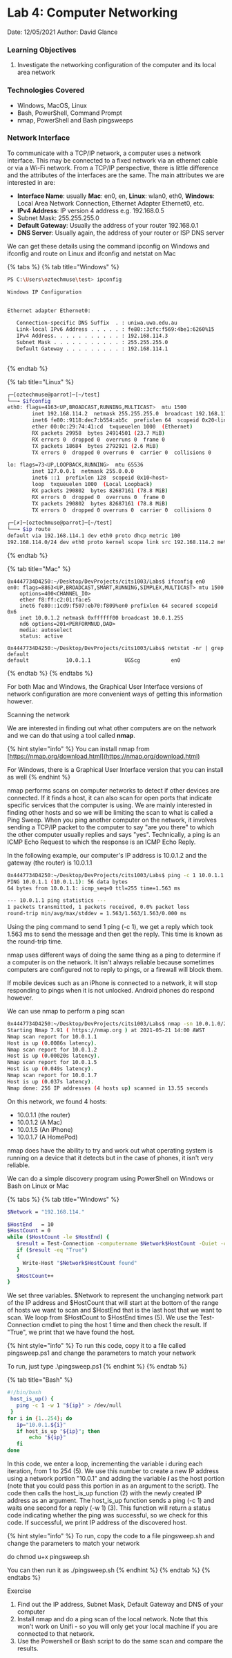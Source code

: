 # Lab 4: Computer Networking

Date: 12/05/2021 Author: David Glance

### Learning Objectives

1. Investigate the networking configuration of the computer and its local area network

### Technologies Covered

* Windows, MacOS, Linux
* Bash, PowerShell, Command Prompt
* nmap, PowerShell and Bash pingsweeps

### Network Interface

To communicate with a TCP/IP network, a computer uses a network interface. This may be connected to a fixed network via an ethernet cable or via a Wi-Fi network. From a TCP/IP perspective, there is little difference and the attributes of the interfaces are the same. The main attributes we are interested in are:

* **Interface Name**: usually **Mac**: en0, en, **Linux**: wlan0, eth0, **Windows**: Local Area Network Connection, Ethernet Adapter Ethernet0, etc.
* **IPv4 Address**: IP version 4 address e.g. 192.168.0.5
* Subnet Mask: 255.255.255.0
* **Default Gateway**: Usually the address of your router 192.168.0.1 
* **DNS Server**: Usually again, the address of your router or ISP DNS server

We can get these details using the command ipconfig on Windows and ifconfig and route on Linux and ifconfig and netstat on Mac

{% tabs %}
{% tab title="Windows" %}
```bash
PS C:\Users\oztechmuse\test> ipconfig

Windows IP Configuration


Ethernet adapter Ethernet0:

   Connection-specific DNS Suffix  . : uniwa.uwa.edu.au
   Link-local IPv6 Address . . . . . : fe80::3cfc:f569:4be1:6260%15
   IPv4 Address. . . . . . . . . . . : 192.168.114.3
   Subnet Mask . . . . . . . . . . . : 255.255.255.0
   Default Gateway . . . . . . . . . : 192.168.114.1
   
```
{% endtab %}

{% tab title="Linux" %}
```bash
┌─[oztechmuse@parrot]─[~/test]
└──╼ $ifconfig 
eth0: flags=4163<UP,BROADCAST,RUNNING,MULTICAST>  mtu 1500
        inet 192.168.114.2  netmask 255.255.255.0  broadcast 192.168.114.255
        inet6 fe80::9118:dec7:b554:ab5c  prefixlen 64  scopeid 0x20<link>
        ether 00:0c:29:74:41:cd  txqueuelen 1000  (Ethernet)
        RX packets 29958  bytes 24914501 (23.7 MiB)
        RX errors 0  dropped 0  overruns 0  frame 0
        TX packets 18684  bytes 2792921 (2.6 MiB)
        TX errors 0  dropped 0 overruns 0  carrier 0  collisions 0

lo: flags=73<UP,LOOPBACK,RUNNING>  mtu 65536
        inet 127.0.0.1  netmask 255.0.0.0
        inet6 ::1  prefixlen 128  scopeid 0x10<host>
        loop  txqueuelen 1000  (Local Loopback)
        RX packets 290802  bytes 82687161 (78.8 MiB)
        RX errors 0  dropped 0  overruns 0  frame 0
        TX packets 290802  bytes 82687161 (78.8 MiB)
        TX errors 0  dropped 0 overruns 0  carrier 0  collisions 0
        
┌─[✗]─[oztechmuse@parrot]─[~/test]
└──╼ $ip route
default via 192.168.114.1 dev eth0 proto dhcp metric 100 
192.168.114.0/24 dev eth0 proto kernel scope link src 192.168.114.2 metric 100 

```
{% endtab %}

{% tab title="Mac" %}
```
0x4447734D4250:~/Desktop/DevProjects/cits1003/Labs$ ifconfig en0
en0: flags=8863<UP,BROADCAST,SMART,RUNNING,SIMPLEX,MULTICAST> mtu 1500
	options=400<CHANNEL_IO>
	ether f8:ff:c2:01:fa:e5 
	inet6 fe80::1cd9:f507:eb70:f809%en0 prefixlen 64 secured scopeid 0x6 
	inet 10.0.1.2 netmask 0xffffff00 broadcast 10.0.1.255
	nd6 options=201<PERFORMNUD,DAD>
	media: autoselect
	status: active
	
0x4447734D4250:~/Desktop/DevProjects/cits1003/Labs$ netstat -nr | grep default
default            10.0.1.1           UGScg          en0       
```
{% endtab %}
{% endtabs %}

For both Mac and Windows, the Graphical User Interface versions of network configuration are more convenient ways of getting this information however. 

Scanning the network

We are interested in finding out what other computers are on the network and we can do that using a tool called **nmap**.

{% hint style="info" %}
You can install nmap from [https://nmap.org/download.html](https://nmap.org/download.html)

For Windows, there is a Graphical User Interface version that you can install as well
{% endhint %}

nmap performs scans on computer networks to detect if other devices are connected. If it finds a host, it can also scan for open ports that indicate specific services that the computer is using. We are mainly interested in finding other hosts and so we will be limiting the scan to what is called a Ping Sweep. When you ping another computer on the network, it involves sending a TCP/IP packet to the computer to say "are you there" to which the other computer usually replies and says "yes".  Technically, a ping is an ICMP Echo Request to which the response is an ICMP Echo Reply. 

In the following example, our computer's IP address is 10.0.1.2 and the gateway \(the router\) is 10.0.1.1

```bash
0x4447734D4250:~/Desktop/DevProjects/cits1003/Labs$ ping -c 1 10.0.1.1
PING 10.0.1.1 (10.0.1.1): 56 data bytes
64 bytes from 10.0.1.1: icmp_seq=0 ttl=255 time=1.563 ms

--- 10.0.1.1 ping statistics ---
1 packets transmitted, 1 packets received, 0.0% packet loss
round-trip min/avg/max/stddev = 1.563/1.563/1.563/0.000 ms
```

Using the ping command to send 1 ping \(-c 1\), we get a reply which took 1.563 ms to send the message and then get the reply. This time is known as the round-trip time. 

nmap uses different ways of doing the same thing as a ping to determine if a computer is on the network. It isn't always reliable because sometimes computers are configured not to reply to pings, or a firewall will block them. 

If mobile devices such as an iPhone is connected to a network, it will stop responding to pings when it is not unlocked. Android phones do respond however.

We can use nmap to perform a ping scan 

```bash
0x4447734D4250:~/Desktop/DevProjects/cits1003/Labs$ nmap -sn 10.0.1.0/24 
Starting Nmap 7.91 ( https://nmap.org ) at 2021-05-21 14:00 AWST
Nmap scan report for 10.0.1.1
Host is up (0.0086s latency).
Nmap scan report for 10.0.1.2
Host is up (0.00020s latency).
Nmap scan report for 10.0.1.5
Host is up (0.049s latency).
Nmap scan report for 10.0.1.7
Host is up (0.037s latency).
Nmap done: 256 IP addresses (4 hosts up) scanned in 13.55 seconds
```

On this network, we found 4 hosts:

* 10.0.1.1 \(the router\)
* 10.0.1.2 \(A Mac\)
* 10.0.1.5 \(An iPhone\)
* 10.0.1.7 \(A HomePod\)

nmap does have the ability to try and work out what operating system is running on a device that it detects but in the case of phones, it isn't very reliable. 

We can do a simple discovery program using PowerShell on Windows or Bash on Linux or Mac

{% tabs %}
{% tab title="Windows" %}
```bash
$Network = "192.168.114."

$HostEnd   = 10
$HostCount = 0
while ($HostCount -le $HostEnd) {
   $result = Test-Connection -computername $Network$HostCount -Quiet -count 1 
   if ($result -eq "True") 
   {
     Write-Host "$Network$HostCount found"
   }
   $HostCount++
}
```

We set three variables. $Network to represent the unchanging network part of the IP address and $HostCount that will start at the bottom of the range of hosts we want to scan and $HostEnd that is the last host that we want to scan. We loop from $HostCount to $HostEnd times \(5\). We use the Test-Connection cmdlet to ping the host 1 time and then check the result. If "True", we print that we have found the host.

{% hint style="info" %}
To run this code, copy it to a file called pingsweep.ps1 and change the parameters to match your network

To run, just type .\pingsweep.ps1
{% endhint %}
{% endtab %}

{% tab title="Bash" %}
```bash
#!/bin/bash
 host_is_up() {
   ping -c 1 -w 1 "${ip}" > /dev/null
 }
for i in {1..254}; do
   ip="10.0.1.${i}"
   if host_is_up "${ip}"; then
       echo "${ip}"
   fi
done
```

In this code, we enter a loop, incrementing the variable i during each iteration, from 1 to 254 \(5\). We use this number to create a new IP address using a network portion "10.0.1" and adding the variable _**i**_ as the host portion \(note that you could pass this portion in as an argument to the script\). The code then calls the host\_is\_up function \(2\) with the newly created IP address as an argument. The host\_is\_up function sends a ping \(-c 1\) and waits one second for a reply \(-w 1\) \(3\). This function will return a status code indicating whether the ping was successful, so we check for this code. If successful, we print IP address of the discovered host.

{% hint style="info" %}
To run, copy the code to a file pingsweep.sh and change the parameters to match your network

do chmod u+x pingsweep.sh

You can then run it as ./pingsweep.sh
{% endhint %}
{% endtab %}
{% endtabs %}

Exercise

1. Find out the IP address, Subnet Mask, Default Gateway and DNS of your computer
2. Install nmap and do a ping scan of the local network. Note that this won't work on Unifi - so you will only get your local machine if you are connected to that network.
3. Use the Powershell or Bash script to do the same scan and compare the results. 

